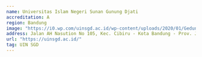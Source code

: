 ```yaml
---
name: Universitas Islam Negeri Sunan Gunung Djati
accreditation: A
region: Bandung
image: "https://i0.wp.com/uinsgd.ac.id/wp-content/uploads/2020/01/Gedung-Rektorat.jpg?fit=1303%2C590&ssl=1"
address: Jalan AH Nasution No 105, Kec. Cibiru - Kota Bandung - Prov. Jawa Barat, 40614
url: "https://uinsgd.ac.id/"
tag: UIN SGD
---
```

